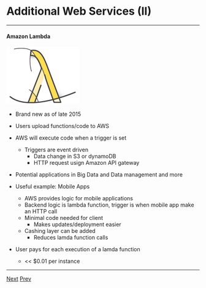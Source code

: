 # Additional Web Services (II)

*** 
#### Amazon Lambda
![Alt text](https://github.com/AustinCerny/CSCI582_Presentation4/blob/master/web3.PNG)
* Brand new as of late 2015
* Users upload functions/code to AWS
* AWS will execute code when a trigger is set
	* Triggers are event driven
		* Data change in S3 or dynamoDB
		* HTTP request usign Amazon API gateway

* Potential applications in Big Data and Data management and more
* Useful example: Mobile Apps
	* AWS provides logic for mobile applications
	* Backend logic is lambda function, trigger is when mobile app make an HTTP call
	* Minimal code needed for client
		* Makes updates/deployment easier
	* Cashing layer can be added 
		* Reduces lamda function calls
		
* User pays for each execution of a lamda function
	* << $0.01 per instance


***

[Next](https://github.com/AustinCerny/CSCI582_Presentation4/blob/master/slide22.md)
[Prev](https://github.com/AustinCerny/CSCI582_Presentation4/blob/master/slide20.md)
